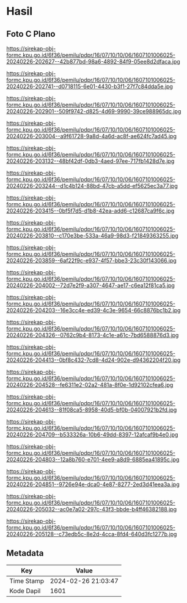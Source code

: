 # Hasil

## Foto C Plano

https://sirekap-obj-formc.kpu.go.id/6f36/pemilu/pdpr/16/07/10/10/06/1607101006025-20240226-202627--42b877bd-98a6-4892-84f9-05ee8d2dfaca.jpg

https://sirekap-obj-formc.kpu.go.id/6f36/pemilu/pdpr/16/07/10/10/06/1607101006025-20240226-202741--d0718115-6e01-4430-b3f1-27f7c84dda5e.jpg

https://sirekap-obj-formc.kpu.go.id/6f36/pemilu/pdpr/16/07/10/10/06/1607101006025-20240226-202901--509f9742-d825-4d69-9990-39ce988965dc.jpg

https://sirekap-obj-formc.kpu.go.id/6f36/pemilu/pdpr/16/07/10/10/06/1607101006025-20240226-203004--a9f61728-9a8d-4a6d-ac8f-ae624fc7ad45.jpg

https://sirekap-obj-formc.kpu.go.id/6f36/pemilu/pdpr/16/07/10/10/06/1607101006025-20240226-203132--48bf42df-0db3-4aed-97ee-717fb1428d7e.jpg

https://sirekap-obj-formc.kpu.go.id/6f36/pemilu/pdpr/16/07/10/10/06/1607101006025-20240226-203244--d1c4b124-88bd-47cb-a5dd-ef5625ec3a77.jpg

https://sirekap-obj-formc.kpu.go.id/6f36/pemilu/pdpr/16/07/10/10/06/1607101006025-20240226-203415--0bf5f7d5-d1b8-42ea-add6-c12687ca9f6c.jpg

https://sirekap-obj-formc.kpu.go.id/6f36/pemilu/pdpr/16/07/10/10/06/1607101006025-20240226-203810--c170e3be-533a-46a9-98d3-f21849363255.jpg

https://sirekap-obj-formc.kpu.go.id/6f36/pemilu/pdpr/16/07/10/10/06/1607101006025-20240226-203859--6af22f9c-e937-4f57-bbe3-23c30f143066.jpg

https://sirekap-obj-formc.kpu.go.id/6f36/pemilu/pdpr/16/07/10/10/06/1607101006025-20240226-204002--72d7e2f9-a307-4647-ae17-c6ea12f81ca5.jpg

https://sirekap-obj-formc.kpu.go.id/6f36/pemilu/pdpr/16/07/10/10/06/1607101006025-20240226-204203--16e3cc4e-ed39-4c3e-9654-66c8876bc1b2.jpg

https://sirekap-obj-formc.kpu.go.id/6f36/pemilu/pdpr/16/07/10/10/06/1607101006025-20240226-204326--0762c9b4-8173-4c1e-a61c-7bd6588876d3.jpg

https://sirekap-obj-formc.kpu.go.id/6f36/pemilu/pdpr/16/07/10/10/06/1607101006025-20240226-204413--0bf8c432-7cd8-4d24-902e-d94362204f20.jpg

https://sirekap-obj-formc.kpu.go.id/6f36/pemilu/pdpr/16/07/10/10/06/1607101006025-20240226-204528--fe6311e2-02a2-481a-8f0e-1d92102cfea6.jpg

https://sirekap-obj-formc.kpu.go.id/6f36/pemilu/pdpr/16/07/10/10/06/1607101006025-20240226-204613--81f08ca5-8958-40d5-bf0b-04007921b2fd.jpg

https://sirekap-obj-formc.kpu.go.id/6f36/pemilu/pdpr/16/07/10/10/06/1607101006025-20240226-204709--b533326a-10b6-49dd-8397-12afcaf9b4e0.jpg

https://sirekap-obj-formc.kpu.go.id/6f36/pemilu/pdpr/16/07/10/10/06/1607101006025-20240226-204803--12a8b760-e701-4ee9-a8d9-6885ea41895c.jpg

https://sirekap-obj-formc.kpu.go.id/6f36/pemilu/pdpr/16/07/10/10/06/1607101006025-20240226-204851--9726e94e-dca0-4e87-8277-2ed3d41eea3a.jpg

https://sirekap-obj-formc.kpu.go.id/6f36/pemilu/pdpr/16/07/10/10/06/1607101006025-20240226-205032--ac0e7a02-297c-43f3-bbde-b4ff46382188.jpg

https://sirekap-obj-formc.kpu.go.id/6f36/pemilu/pdpr/16/07/10/10/06/1607101006025-20240226-205128--c73edb5c-8e2d-4cca-8fd4-640d3fc1277b.jpg


## Metadata

| Key        | Value               |
| ---------- | ------------------- |
| Time Stamp | 2024-02-26 21:03:47 |
| Kode Dapil | 1601                |



